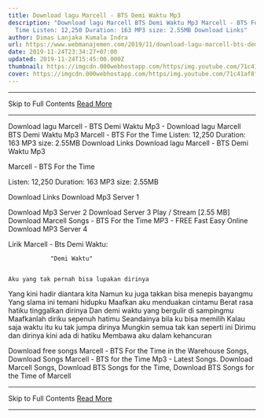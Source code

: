 ```yaml
---
title: Download lagu Marcell - BTS Demi Waktu Mp3
description: "Download lagu Marcell BTS Demi Waktu Mp3 Marcell - BTS For the
  Time Listen: 12,250 Duration: 163 MP3 size: 2.55MB Download Links"
author: Dimas Lanjaka Kumala Indra
url: https://www.webmanajemen.com/2019/11/download-lagu-marcell-bts-demi-waktu-mp3.html
date: 2019-11-24T23:34:27+07:00
updated: 2019-11-24T15:45:00.000Z
thumbnail: https://imgcdn.000webhostapp.com/https/img.youtube.com/71c41af8fb82cd666f99f6039bd8ec37.jpeg
cover: https://imgcdn.000webhostapp.com/https/img.youtube.com/71c41af8fb82cd666f99f6039bd8ec37.jpeg
---
```


<hr/> Skip to Full Contents <a href="https://www.webmanajemen.com/2019/11/download-lagu-marcell-bts-demi-waktu-mp3.html" rel="follow" class="button" id="read-more">Read More</a> <hr/> Download lagu Marcell - BTS Demi Waktu Mp3 - Download lagu Marcell BTS Demi Waktu Mp3 Marcell - BTS For the Time Listen: 12,250 Duration: 163 MP3 size: 2.55MB Download Links Download lagu Marcell - BTS Demi Waktu Mp3

  Marcell - BTS For the Time 

  Listen: 12,250 
  Duration: 163 
  MP3 size: 2.55MB 

  Download Links 
  Download Mp3 Server 1 

  Download Mp3 Server 2 
  Download Server 3 
  Play / Stream [2.55 MB] Download Marcell Songs - BTS For the Time MP3 - FREE Fast Easy Online 
  Download MP3 Server 4 


                             
Lirik Marcell - Bts Demi Waktu:
                             
                "Demi Waktu" 
  
    
    Aku yang tak pernah bisa lupakan dirinya
 Yang kini hadir diantara kita
 Namun ku juga takkan bisa menepis bayangmu
 Yang slama ini temani hidupku
  Maafkan aku menduakan cintamu
 Berat rasa hatiku tinggalkan dirinya
 Dan demi waktu yang bergulir di sampingmu
 Maafkanlah diriku sepenuh hatimu
 Seandainya bila ku bisa memilih
  Kalau saja waktu itu ku tak jumpa dirinya
 Mungkin semua tak kan seperti ini
 Dirimu dan dirinya kini ada di hatiku
 Membawa aku dalam kehancuran 
    
                                                                                             
  Download free songs Marcell - BTS For the Time in the Warehouse Songs, Download Songs Marcell - BTS for the Time Mp3 - Latest Songs.  Download Marcell Songs, Download BTS Songs for the Time, Download BTS Songs for the Time of Marcell <hr/> Skip to Full Contents <a href="https://www.webmanajemen.com/2019/11/download-lagu-marcell-bts-demi-waktu-mp3.html" rel="follow" class="button" id="read-more">Read More</a> <hr/>